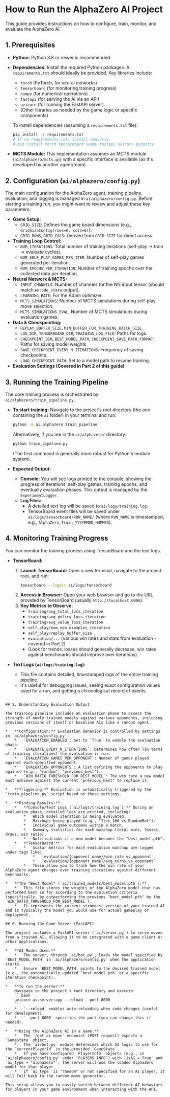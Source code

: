 # How to Run the AlphaZero AI Project

This guide provides instructions on how to configure, train, monitor, and evaluate the AlphaZero AI.

## 1. Prerequisites

*   **Python:** Python 3.8 or newer is recommended.
*   **Dependencies:** Install the required Python packages. A `requirements.txt` should ideally be provided. Key libraries include:
    *   `torch` (PyTorch, for neural networks)
    *   `tensorboard` (for monitoring training progress)
    *   `numpy` (for numerical operations)
    *   `fastapi` (for serving the AI via an API)
    *   `uvicorn` (for running the FastAPI server)
    *   (Other libraries as needed by the game logic or specific components)
    
    To install dependencies (assuming a `requirements.txt` file):
    ```bash
    pip install -r requirements.txt 
    # If no requirements.txt, install manually:
    # pip install torch tensorboard numpy fastapi uvicorn pydantic
    ```
*   **MCTS Module:** This implementation assumes an MCTS module (`ai/alphazero/mcts.py`) with a specific interface is available (as it's developed by another agent/team).

## 2. Configuration (`ai/alphazero/config.py`)

The main configuration for the AlphaZero agent, training pipeline, evaluation, and logging is managed in `ai/alphazero/config.py`. Before starting a training run, you might want to review and adjust these key parameters:

*   **Game Setup:**
    *   `GRID_SIZE`: Defines the game board dimensions (e.g., `GridSizeConfig(rows=6, cols=6)`).
    *   `GRID_ROWS`, `GRID_COLS`: Derived from `GRID_SIZE` for direct access.
*   **Training Loop Control:**
    *   `NUM_ITERATIONS`: Total number of training iterations (self-play -> train -> evaluate cycles).
    *   `NUM_SELF_PLAY_GAMES_PER_ITER`: Number of self-play games generated per iteration.
    *   `NUM_EPOCHS_PER_ITERATION`: Number of training epochs over the collected data per iteration.
*   **Neural Network & MCTS:**
    *   `INPUT_CHANNELS`: Number of channels for the NN input tensor (should match `encode_state` output).
    *   `LEARNING_RATE`: For the Adam optimizer.
    *   `MCTS_SIMULATIONS`: Number of MCTS simulations during self-play move selection.
    *   `MCTS_SIMULATIONS_EVAL`: Number of MCTS simulations during evaluation games.
*   **Data & Checkpointing:**
    *   `REPLAY_BUFFER_SIZE`, `MIN_BUFFER_FOR_TRAINING`, `BATCH_SIZE`.
    *   `LOG_DIR`, `TENSORBOARD_DIR`, `TRAINING_LOG_FILE`: Paths for logs.
    *   `CHECKPOINT_DIR`, `BEST_MODEL_PATH`, `CHECKPOINT_SAVE_PATH_FORMAT`: Paths for saving model weights.
    *   `SAVE_CHECKPOINT_EVERY_N_ITERATIONS`: Frequency of saving checkpoints.
    *   `LOAD_CHECKPOINT_PATH`: Set to a model path to resume training.
*   **Evaluation Settings (Covered in Part 2 of this guide)**

## 3. Running the Training Pipeline

The core training process is orchestrated by `ai/alphazero/train_pipeline.py`.

*   **To start training:**
    Navigate to the project's root directory (the one containing the `ai` folder) in your terminal and run:
    ```bash
    python -m ai.alphazero.train_pipeline
    ```
    Alternatively, if you are in the `ai/alphazero/` directory:
    ```bash
    python train_pipeline.py 
    ```
    (The first command is generally more robust for Python's module system).

*   **Expected Output:**
    *   **Console:** You will see logs printed to the console, showing the progress of iterations, self-play games, training epochs, and eventually evaluation phases. This output is managed by the `ExperimentLogger`.
    *   **Log Files:**
        *   A detailed text log will be saved to `ai/logs/training.log`.
        *   TensorBoard event files will be saved under `ai/logs/tensorboard/RUN_NAME/` (where `RUN_NAME` is timestamped, e.g., `AlphaZero_Train_YYYYMMDD_HHMMSS`).

## 4. Monitoring Training Progress

You can monitor the training process using TensorBoard and the text logs.

*   **TensorBoard:**
    1.  **Launch TensorBoard:** Open a new terminal, navigate to the project root, and run:
        ```bash
        tensorboard --logdir ai/logs/tensorboard
        ```
    2.  **Access in Browser:** Open your web browser and go to the URL provided by TensorBoard (usually `http://localhost:6006`).
    3.  **Key Metrics to Observe:**
        *   `training/avg_total_loss_iteration`
        *   `training/avg_policy_loss_iteration`
        *   `training/avg_value_loss_iteration`
        *   `self_play/num_new_examples_iteration`
        *   `self_play/replay_buffer_size`
        *   `evaluation/...` (various win rates and stats from evaluation - covered in Part 2)
        *   (Look for trends: losses should generally decrease, win rates against benchmarks should improve over iterations).

*   **Text Logs (`ai/logs/training.log`):**
    *   This file contains detailed, timestamped logs of the entire training pipeline.
    *   It's useful for debugging issues, seeing exact configuration values used for a run, and getting a chronological record of events.

```

## 5. Understanding Evaluation Output

The training pipeline includes an evaluation phase to assess the strength of newly trained models against various opponents, including previous versions of itself or baseline AIs like a random agent.

*   **Configuration:** Evaluation behavior is controlled by settings in `ai/alphazero/config.py`:
    *   `EVALUATION_ENABLED`: Set to `True` to enable the evaluation phase.
    *   `EVALUATE_EVERY_N_ITERATIONS`: Determines how often (in terms of training iterations) the evaluation is run.
    *   `EVALUATION_GAMES_PER_OPPONENT`: Number of games played against each specified opponent.
    *   `EVALUATION_OPPONENTS`: A list defining the opponents to play against (e.g., "random", "previous_best").
    *   `WIN_RATIO_THRESHOLD_FOR_BEST_MODEL`: The win rate a new model must achieve against the current "previous_best" to replace it.

*   **Triggering:** Evaluation is automatically triggered by the `train_pipeline.py` script based on these settings.

*   **Finding Results:**
    *   **Console/Text Logs (`ai/logs/training.log`):** During an evaluation phase, detailed logs are printed, including:
        *   Which model iteration is being evaluated.
        *   Matchups being played (e.g., "Iter_100 vs RandomBot").
        *   Individual game outcomes within a match.
        *   Summary statistics for each matchup (total wins, losses, draws, win ratio).
        *   Notifications if a new model becomes the "best_model.pth".
    *   **TensorBoard:**
        *   Scalar metrics for each evaluation matchup are logged under tags like:
            *   `evaluation/{opponent_name}/win_rate_vs_opponent`
            *   `evaluation/{opponent_name}/avg_turns_vs_opponent`
        *   These allow you to track how the win rate of your AlphaZero agent changes over training iterations against different benchmarks.

*   **The "Best Model" (`ai/trained_models/best_model.pth`):**
    *   This file stores the weights of the AlphaZero model that has performed best so far according to the evaluation criteria (specifically, by outperforming the previous "best_model.pth" by the `WIN_RATIO_THRESHOLD_FOR_BEST_MODEL`).
    *   It represents the current strongest version of your trained AI and is typically the model you would use for actual gameplay or deployment.

## 6. Running the Game Server (FastAPI)

The project includes a FastAPI server (`ai/server.py`) to serve moves from a trained AI, allowing it to be integrated with a game client or other applications.

*   **AI Model Used:**
    *   The server, through `ai/bot.py`, loads the model specified by `BEST_MODEL_PATH` in `ai/alphazero/config.py` when the application starts.
    *   Ensure `BEST_MODEL_PATH` points to the desired trained model (e.g., the automatically updated `best_model.pth` or a specific iteration checkpoint).

*   **To run the server:**
    Navigate to the project's root directory and execute:
    ```bash
    uvicorn ai.server:app --reload --port 8000
    ```
    *   `--reload` enables auto-reloading when code changes (useful for development).
    *   `--port 8000` specifies the port (you can change this if needed).

*   **Using the AlphaZero AI in a Game:**
    *   The `/get-ai-move` endpoint (POST request) expects a `GameState` object.
    *   The `ai/bot.py` module determines which AI logic to use for the `currentPlayerId` in the provided `GameState`.
    *   If you have configured `PlayerInfo` objects (e.g., in `ai/alphazero/config.py` under `PLAYERS_INFO`) with `isAI = True` and `ai_type = "alphazero"`, the server will use the loaded AlphaZero model for that player.
    *   If `ai_type` is "random" or not specified for an AI player, it will fall back to the random move generator.

This setup allows you to easily switch between different AI behaviors for players in your game environment when interacting with the API.
